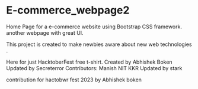 # E-commerce_webpage2
Home Page for a e-commerce website using Bootstrap CSS framework.
another webpage with great UI.

This project is created to make newbies aware about new web technologies
.


Here for just HacktoberFest free t-shirt.
Created by Abhishek Boken
Updated by Secreterror
Contributors: 
    Manish 
NIT KKR
Updated by stark

contribution for hactobwr fest 2023 by Abhishek boken
